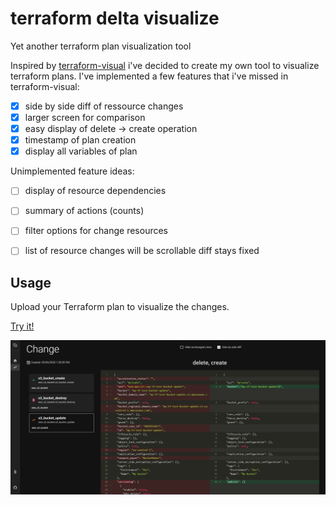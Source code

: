 # terraform delta visualize
Yet another terraform plan visualization tool

Inspired by [terraform-visual](https://github.com/hieven/terraform-visual) i've decided to create my own tool to visualize terraform plans.
I've implemented a few features that i've missed in terraform-visual:
- [x] side by side diff of ressource changes
- [x] larger screen for comparison
- [x] easy display of delete -> create operation
- [x] timestamp of plan creation
- [x] display all variables of plan

Unimplemented feature ideas:
- [ ] display of resource dependencies
- [ ] summary of actions (counts)
- [ ] filter options for change resources
- [ ] list of resource changes will be scrollable diff stays fixed


## Usage
Upload your Terraform plan to visualize the changes.

[Try it!](https://tradermoe.github.io/terraform-delta-visualize/)

![screenshot](./docs/screenshot.png)